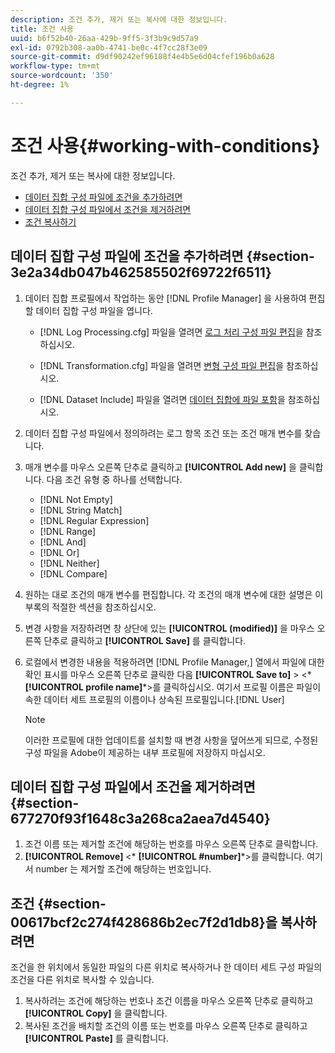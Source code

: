 ```yaml
---
description: 조건 추가, 제거 또는 복사에 대한 정보입니다.
title: 조건 사용
uuid: b6f52b40-26aa-429b-9ff5-3f3b9c9d57a9
exl-id: 0792b308-aa0b-4741-be0c-4f7cc28f3e09
source-git-commit: d9df90242ef96188f4e4b5e6d04cfef196b0a628
workflow-type: tm+mt
source-wordcount: '350'
ht-degree: 1%

---
```


# 조건 사용{#working-with-conditions}

조건 추가, 제거 또는 복사에 대한 정보입니다.

* [데이터 집합 구성 파일에 조건을 추가하려면](../../../home/c-dataset-const-proc/c-conditions/c-work-cond.md#section-3e2a34db047b462585502f69722f6511)
* [데이터 집합 구성 파일에서 조건을 제거하려면](../../../home/c-dataset-const-proc/c-conditions/c-work-cond.md#section-677270f93f1648c3a268ca2aea7d4540)
* [조건 복사하기](../../../home/c-dataset-const-proc/c-conditions/c-work-cond.md#section-00617bcf2c274f428686b2ec7f2d1db8)

## 데이터 집합 구성 파일에 조건을 추가하려면 {#section-3e2a34db047b462585502f69722f6511}

1. 데이터 집합 프로필에서 작업하는 동안 [!DNL Profile Manager] 을 사용하여 편집할 데이터 집합 구성 파일을 엽니다.

   * [!DNL Log Processing.cfg] 파일을 열려면 [로그 처리 구성 파일 편집](../../../home/c-dataset-const-proc/c-log-proc-config-file/t-edit-log-proc-config-file.md#task-6a2fa1b735cb4eefad730f0a3a7858e5)을 참조하십시오.

   * [!DNL Transformation.cfg] 파일을 열려면 [변형 구성 파일 편집](../../../home/c-dataset-const-proc/c-trans-config-file/t-edit-trans-config-file.md#task-cfef4142c1bf4437a669d1fdc75cabbc)을 참조하십시오.

   * [!DNL Dataset Include] 파일을 열려면 [데이터 집합에 파일 포함](../../../home/c-dataset-const-proc/c-dataset-inc-files/c-abt-dataset-inc-files.md)을 참조하십시오.

1. 데이터 집합 구성 파일에서 정의하려는 로그 항목 조건 또는 조건 매개 변수를 찾습니다.
1. 매개 변수를 마우스 오른쪽 단추로 클릭하고 **[!UICONTROL Add new]** 을 클릭합니다. 다음 조건 유형 중 하나를 선택합니다.

   * [!DNL Not Empty]
   * [!DNL String Match]
   * [!DNL Regular Expression]
   * [!DNL Range]
   * [!DNL And]
   * [!DNL Or]
   * [!DNL Neither]
   * [!DNL Compare]

1. 원하는 대로 조건의 매개 변수를 편집합니다. 각 조건의 매개 변수에 대한 설명은 이 부록의 적절한 섹션을 참조하십시오.
1. 변경 사항을 저장하려면 창 상단에 있는 **[!UICONTROL (modified)]** 을 마우스 오른쪽 단추로 클릭하고 **[!UICONTROL Save]** 를 클릭합니다.

1. 로컬에서 변경한 내용을 적용하려면 [!DNL Profile Manager,] 열에서 파일에 대한 확인 표시를 마우스 오른쪽 단추로 클릭한 다음 **[!UICONTROL Save to]** > &lt;* **[!UICONTROL profile name]***>를 클릭하십시오. 여기서 프로필 이름은 파일이 속한 데이터 세트 프로필의 이름이나 상속된 프로필입니다.[!DNL User]

   >[!NOTE]
   >
   >이러한 프로필에 대한 업데이트를 설치할 때 변경 사항을 덮어쓰게 되므로, 수정된 구성 파일을 Adobe이 제공하는 내부 프로필에 저장하지 마십시오.

## 데이터 집합 구성 파일에서 조건을 제거하려면 {#section-677270f93f1648c3a268ca2aea7d4540}

1. 조건 이름 또는 제거할 조건에 해당하는 번호를 마우스 오른쪽 단추로 클릭합니다.
1. **[!UICONTROL Remove]** &lt;* **[!UICONTROL #number]***>를 클릭합니다. 여기서 number 는 제거할 조건에 해당하는 번호입니다.

## 조건 {#section-00617bcf2c274f428686b2ec7f2d1db8}을 복사하려면

조건을 한 위치에서 동일한 파일의 다른 위치로 복사하거나 한 데이터 세트 구성 파일의 조건을 다른 위치로 복사할 수 있습니다.

1. 복사하려는 조건에 해당하는 번호나 조건 이름을 마우스 오른쪽 단추로 클릭하고 **[!UICONTROL Copy]** 을 클릭합니다.
1. 복사된 조건을 배치할 조건의 이름 또는 번호를 마우스 오른쪽 단추로 클릭하고 **[!UICONTROL Paste]** 를 클릭합니다.
